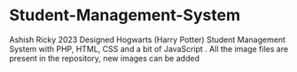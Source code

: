# Student-Management-System

Ashish Ricky 2023
Designed Hogwarts (Harry Potter) Student Management System with PHP, HTML, CSS and a bit of JavaScript .
All the image files are present in the repository, new images can be added
